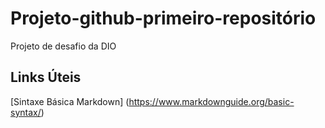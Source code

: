 # Projeto-github-primeiro-repositório
Projeto de desafio da DIO

## Links Úteis
[Sintaxe Básica Markdown] (https://www.markdownguide.org/basic-syntax/)
